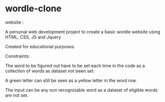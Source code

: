# wordle-clone

website : 

A personal web development project to create a basic wordle website using HTML, CSS,  JS and Jquery

Created for educational purposes.

Constraints:

The word to be figured out have to be set each time in the code  as a collection of words as dataset not been set.

A green letter can still be seen as a yellow letter in the word row.

The input can be any non recognizable word as a dataset of eligible words are not set.

